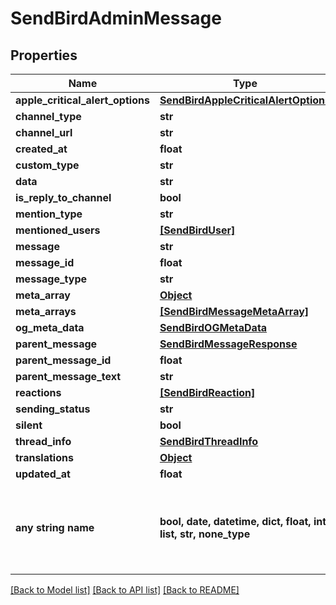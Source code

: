 # SendBirdAdminMessage


## Properties
Name | Type | Description | Notes
------------ | ------------- | ------------- | -------------
**apple_critical_alert_options** | [**SendBirdAppleCriticalAlertOptions**](SendBirdAppleCriticalAlertOptions.md) |  | [optional] 
**channel_type** | **str** |  | [optional] 
**channel_url** | **str** |  | [optional] 
**created_at** | **float** |  | [optional] 
**custom_type** | **str** |  | [optional] 
**data** | **str** |  | [optional] 
**is_reply_to_channel** | **bool** |  | [optional] 
**mention_type** | **str** |  | [optional] 
**mentioned_users** | [**[SendBirdUser]**](SendBirdUser.md) |  | [optional] 
**message** | **str** |  | [optional] 
**message_id** | **float** |  | [optional] 
**message_type** | **str** |  | [optional] 
**meta_array** | [**Object**](Object.md) |  | [optional] 
**meta_arrays** | [**[SendBirdMessageMetaArray]**](SendBirdMessageMetaArray.md) |  | [optional] 
**og_meta_data** | [**SendBirdOGMetaData**](SendBirdOGMetaData.md) |  | [optional] 
**parent_message** | [**SendBirdMessageResponse**](SendBirdMessageResponse.md) |  | [optional] 
**parent_message_id** | **float** |  | [optional] 
**parent_message_text** | **str** |  | [optional] 
**reactions** | [**[SendBirdReaction]**](SendBirdReaction.md) |  | [optional] 
**sending_status** | **str** |  | [optional] 
**silent** | **bool** |  | [optional] 
**thread_info** | [**SendBirdThreadInfo**](SendBirdThreadInfo.md) |  | [optional] 
**translations** | [**Object**](Object.md) |  | [optional] 
**updated_at** | **float** |  | [optional] 
**any string name** | **bool, date, datetime, dict, float, int, list, str, none_type** | any string name can be used but the value must be the correct type | [optional]

[[Back to Model list]](../README.md#documentation-for-models) [[Back to API list]](../README.md#documentation-for-api-endpoints) [[Back to README]](../README.md)



